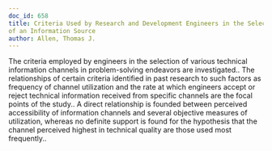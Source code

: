 ```yaml
---
doc_id: 658
title: Criteria Used by Research and Development Engineers in the Selection 
of an Information Source
author: Allen, Thomas J.
---
```


The criteria employed by engineers in the selection of various technical
information channels in problem-solving endeavors are investigated.. The
relationships of certain criteria identified in past research to such factors 
as frequency of channel utilization and the rate at which engineers accept or
reject technical information received from specific channels are the focal 
points of the study.. A direct relationship is founded between perceived
accessibility of information channels and several objective measures of 
utilization, whereas no definite support is found for the hypothesis that the 
channel perceived highest in technical quality are those used most frequently..